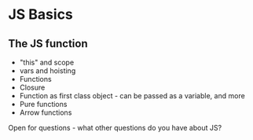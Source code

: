 # JS Basics

## The JS function
- "this" and scope
- vars and hoisting
- Functions 
- Closure
- Function as first class object - can be passed as a variable, and more
- Pure functions
- Arrow functions

Open for questions - what other questions do you have about JS?


